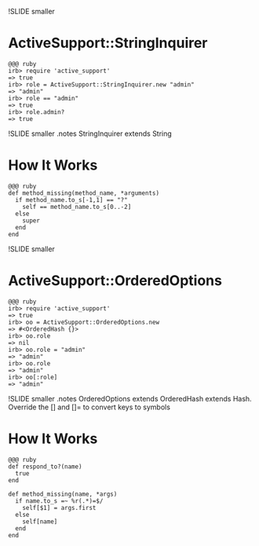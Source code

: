 
!SLIDE smaller
# ActiveSupport::StringInquirer #
    @@@ ruby
    irb> require 'active_support'
    => true
    irb> role = ActiveSupport::StringInquirer.new "admin"
    => "admin"
    irb> role == "admin"
    => true
    irb> role.admin?
    => true

!SLIDE smaller
.notes StringInquirer extends String
# How It Works #
    @@@ ruby
    def method_missing(method_name, *arguments)
      if method_name.to_s[-1,1] == "?"
        self == method_name.to_s[0..-2]
      else
        super
      end
    end

!SLIDE smaller
# ActiveSupport::OrderedOptions #

    @@@ ruby
    irb> require 'active_support'
    => true
    irb> oo = ActiveSupport::OrderedOptions.new
    => #<OrderedHash {}>
    irb> oo.role
    => nil
    irb> oo.role = "admin"
    => "admin"
    irb> oo.role
    => "admin"
    irb> oo[:role]
    => "admin"

!SLIDE smaller
.notes OrderedOptions extends OrderedHash extends Hash.  Override the [] and []= to convert keys to symbols
# How It Works #
    @@@ ruby
    def respond_to?(name)
      true
    end

    def method_missing(name, *args)
      if name.to_s =~ %r(.*)=$/
        self[$1] = args.first
      else
        self[name]
      end
    end